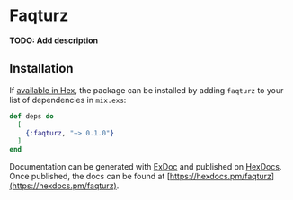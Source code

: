 # Faqturz

**TODO: Add description**

## Installation

If [available in Hex](https://hex.pm/docs/publish), the package can be installed
by adding `faqturz` to your list of dependencies in `mix.exs`:

```elixir
def deps do
  [
    {:faqturz, "~> 0.1.0"}
  ]
end
```

Documentation can be generated with [ExDoc](https://github.com/elixir-lang/ex_doc)
and published on [HexDocs](https://hexdocs.pm). Once published, the docs can
be found at [https://hexdocs.pm/faqturz](https://hexdocs.pm/faqturz).

